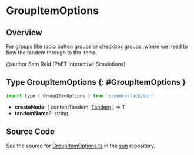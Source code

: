 # GroupItemOptions

## Overview

For groups like radio button groups or checkbox groups, where we need to flow the tandem through to the items.

@author Sam Reid (PhET Interactive Simulations)

## Type GroupItemOptions {: #GroupItemOptions }


```js
import type { GroupItemOptions } from 'scenerystack/sun';
```


- **createNode**: ( contentTandem: [Tandem](../tandem/Tandem.md) ) =&gt; T
- **tandemName**?: <span style="color: hsla(calc(var(--md-hue) + 180deg),80%,40%,1);">string</span>




## Source Code

See the source for [GroupItemOptions.ts](https://github.com/phetsims/sun/blob/main/js/GroupItemOptions.ts) in the [sun](https://github.com/phetsims/sun) repository.
